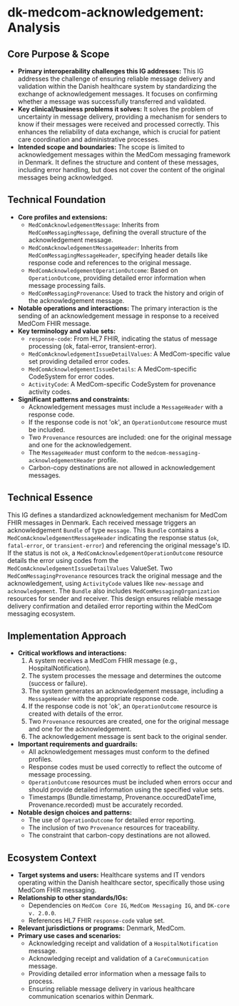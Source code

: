 # dk-medcom-acknowledgement: Analysis

## Core Purpose & Scope

-   **Primary interoperability challenges this IG addresses:** This IG addresses the challenge of ensuring reliable message delivery and validation within the Danish healthcare system by standardizing the exchange of acknowledgement messages. It focuses on confirming whether a message was successfully transferred and validated.
-   **Key clinical/business problems it solves:** It solves the problem of uncertainty in message delivery, providing a mechanism for senders to know if their messages were received and processed correctly. This enhances the reliability of data exchange, which is crucial for patient care coordination and administrative processes.
-   **Intended scope and boundaries:** The scope is limited to acknowledgement messages within the MedCom messaging framework in Denmark. It defines the structure and content of these messages, including error handling, but does not cover the content of the original messages being acknowledged.

## Technical Foundation

-   **Core profiles and extensions:**
    -   `MedComAcknowledgementMessage`: Inherits from `MedComMessagingMessage`, defining the overall structure of the acknowledgement message.
    -   `MedComAcknowledgementMessageHeader`: Inherits from `MedComMessagingMessageHeader`, specifying header details like response code and references to the original message.
    -   `MedComAcknowledgementOperationOutcome`: Based on `OperationOutcome`, providing detailed error information when message processing fails.
    -   `MedComMessagingProvenance`: Used to track the history and origin of the acknowledgement message.
-   **Notable operations and interactions:** The primary interaction is the sending of an acknowledgement message in response to a received MedCom FHIR message.
-   **Key terminology and value sets:**
    -   `response-code`: From HL7 FHIR, indicating the status of message processing (ok, fatal-error, transient-error).
    -   `MedComAcknowledgementIssueDetailValues`: A MedCom-specific value set providing detailed error codes.
    -   `MedComAcknowledgementIssueDetails`: A MedCom-specific CodeSystem for error codes.
    -   `ActivityCode`: A MedCom-specific CodeSystem for provenance activity codes.
-   **Significant patterns and constraints:**
    -   Acknowledgement messages must include a `MessageHeader` with a response code.
    -   If the response code is not 'ok', an `OperationOutcome` resource must be included.
    -   Two `Provenance` resources are included: one for the original message and one for the acknowledgement.
    -   The `MessageHeader` must conform to the `medcom-messaging-acknowledgementHeader` profile.
    -   Carbon-copy destinations are not allowed in acknowledgement messages.

## Technical Essence

This IG defines a standardized acknowledgement mechanism for MedCom FHIR messages in Denmark. Each received message triggers an acknowledgement `Bundle` of type `message`. This `Bundle` contains a `MedComAcknowledgementMessageHeader` indicating the response status (`ok`, `fatal-error`, or `transient-error`) and referencing the original message's ID. If the status is not `ok`, a `MedComAcknowledgementOperationOutcome` resource details the error using codes from the `MedComAcknowledgementIssueDetailValues` ValueSet. Two `MedComMessagingProvenance` resources track the original message and the acknowledgement, using `ActivityCode` values like `new-message` and `acknowledgement`. The `Bundle` also includes `MedComMessagingOrganization` resources for sender and receiver. This design ensures reliable message delivery confirmation and detailed error reporting within the MedCom messaging ecosystem.

## Implementation Approach

-   **Critical workflows and interactions:**
    1.  A system receives a MedCom FHIR message (e.g., HospitalNotification).
    2.  The system processes the message and determines the outcome (success or failure).
    3.  The system generates an acknowledgement message, including a `MessageHeader` with the appropriate response code.
    4.  If the response code is not 'ok', an `OperationOutcome` resource is created with details of the error.
    5.  Two `Provenance` resources are created, one for the original message and one for the acknowledgement.
    6.  The acknowledgement message is sent back to the original sender.
-   **Important requirements and guardrails:**
    -   All acknowledgement messages must conform to the defined profiles.
    -   Response codes must be used correctly to reflect the outcome of message processing.
    -   `OperationOutcome` resources must be included when errors occur and should provide detailed information using the specified value sets.
    -   Timestamps (Bundle.timestamp, Provenance.occuredDateTime, Provenance.recorded) must be accurately recorded.
-   **Notable design choices and patterns:**
    -   The use of `OperationOutcome` for detailed error reporting.
    -   The inclusion of two `Provenance` resources for traceability.
    -   The constraint that carbon-copy destinations are not allowed.

## Ecosystem Context

-   **Target systems and users:** Healthcare systems and IT vendors operating within the Danish healthcare sector, specifically those using MedCom FHIR messaging.
-   **Relationship to other standards/IGs:**
    -   Dependencies on `MedCom Core IG`, `MedCom Messaging IG`, and `DK-core v. 2.0.0`.
    -   References HL7 FHIR `response-code` value set.
-   **Relevant jurisdictions or programs:** Denmark, MedCom.
-   **Primary use cases and scenarios:**
    -   Acknowledging receipt and validation of a `HospitalNotification` message.
    -   Acknowledging receipt and validation of a `CareCommunication` message.
    -   Providing detailed error information when a message fails to process.
    -   Ensuring reliable message delivery in various healthcare communication scenarios within Denmark.
